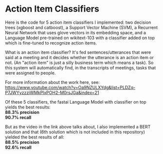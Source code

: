 # Action Item Classifiers
Here is the code for 5 action item classifiers I implemented: two decision trees (xgboost and catboost), a Support Vector Machine (SVM), a Recurrent Neural Network that uses glove vectors in its embedding space, and a Language Model pre-trained on wikitext-103 with a classifier added on top which is fine-tuned to recognize action items. <br>

What is an action item classifier? It's fed sentences/utterances that were said at a meeting and it decides whether the utterance is an action item or not. (An "action item" is just a silly business term which means a task). So this system will automatically find, in the transcripts of meetings, tasks that were assigned to people.

For more information about the work here, see: https://www.youtube.com/watch?v=Oa9NZULXYdg&list=PLDZq-P7JWYyzzziWMkPlxPOH2-M0rsJGa&index=21


Of these 5 classifiers, the fastai Language Model with classifier on top yields the best results:<br>
**88.3% precision** <br>
**90.7% recall** <br>

But as the video in the link above talks about, I also implemented a BERT solution and that (6th solution which is not included in this repository) yielded the best results of all: <br>
**88.5% precision** <br>
**92.6% recall**
